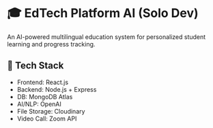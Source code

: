 # 🎓 EdTech Platform AI (Solo Dev)

An AI-powered multilingual education system for personalized student learning and progress tracking.

## 🚀 Tech Stack

- Frontend: React.js
- Backend: Node.js + Express
- DB: MongoDB Atlas
- AI/NLP: OpenAI
- File Storage: Cloudinary
- Video Call: Zoom API

